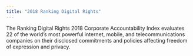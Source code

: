 ```yaml
---
title: "2018 Ranking Digital Rights"
---
```


The Ranking Digital Rights 2018 Corporate Accountability Index evaluates 22 of the world’s most powerful internet, mobile, and telecommunications companies on their disclosed commitments and policies affecting freedom of expression and privacy.

